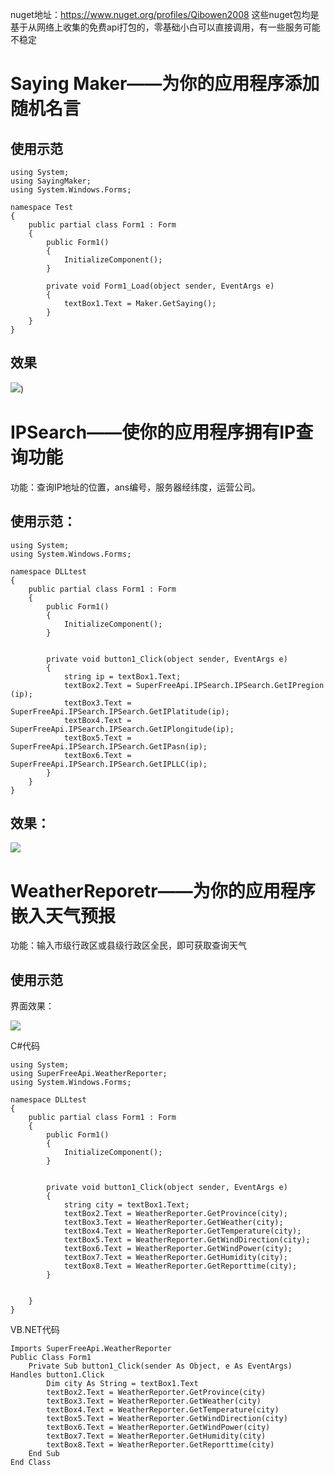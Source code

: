 nuget地址：https://www.nuget.org/profiles/Qibowen2008
这些nuget包均是基于从网络上收集的免费api打包的，零基础小白可以直接调用，有一些服务可能不稳定

# Saying Maker——为你的应用程序添加随机名言 #
## 使用示范 ##


    using System;
	using SayingMaker;
	using System.Windows.Forms;

	namespace Test
	{
    	public partial class Form1 : Form
    	{
        	public Form1()
        	{
            	InitializeComponent();
        	}

        	private void Form1_Load(object sender, EventArgs e)
        	{
            	textBox1.Text = Maker.GetSaying();
        	}
    	}
	}
## 效果 ##

![](https://raw.github.com/QiBowen2008/SuperFreeApi/main/SayingMaker/1.jpg))

# IPSearch——使你的应用程序拥有IP查询功能
功能：查询IP地址的位置，ans编号，服务器经纬度，运营公司。

## 使用示范： ##

    using System;
	using System.Windows.Forms;

	namespace DLLtest
	{
    	public partial class Form1 : Form
    	{
    	    public Form1()
    	    {
    	        InitializeComponent();
    	    }
	
	
    	    private void button1_Click(object sender, EventArgs e)
    	    {
    	        string ip = textBox1.Text;
    	        textBox2.Text = SuperFreeApi.IPSearch.IPSearch.GetIPregion (ip);
    	        textBox3.Text = SuperFreeApi.IPSearch.IPSearch.GetIPlatitude(ip);
    	        textBox4.Text = SuperFreeApi.IPSearch.IPSearch.GetIPlongitude(ip);
    	        textBox5.Text = SuperFreeApi.IPSearch.IPSearch.GetIPasn(ip);
    	        textBox6.Text = SuperFreeApi.IPSearch.IPSearch.GetIPLLC(ip);
    	    }
    	}
	}	

## 效果： ##

![](https://raw.github.com/QiBowen2008/SuperFreeApi/main/IPSearch/%E6%8D%95%E8%8E%B7.PNG)

# WeatherReporetr——为你的应用程序嵌入天气预报 #

功能：输入市级行政区或县级行政区全民，即可获取查询天气

## 使用示范 ##

界面效果：

![](https://raw.github.com/QiBowen2008/SuperFreeApi/main/WeatherReporter/1.PNG)

C#代码

    using System;
	using SuperFreeApi.WeatherReporter;
	using System.Windows.Forms;

	namespace DLLtest
	{
    	public partial class Form1 : Form
    	{
        	public Form1()
        	{
           	 	InitializeComponent();
        	}


        	private void button1_Click(object sender, EventArgs e)
        	{
            	string city = textBox1.Text;
            	textBox2.Text = WeatherReporter.GetProvince(city);
            	textBox3.Text = WeatherReporter.GetWeather(city);
            	textBox4.Text = WeatherReporter.GetTemperature(city);
            	textBox5.Text = WeatherReporter.GetWindDirection(city);
            	textBox6.Text = WeatherReporter.GetWindPower(city);
            	textBox7.Text = WeatherReporter.GetHumidity(city);
            	textBox8.Text = WeatherReporter.GetReporttime(city);
        	}


    	}
	}

VB.NET代码

    Imports SuperFreeApi.WeatherReporter
	Public Class Form1
    	Private Sub button1_Click(sender As Object, e As EventArgs) Handles button1.Click
        	Dim city As String = textBox1.Text
        	textBox2.Text = WeatherReporter.GetProvince(city)
        	textBox3.Text = WeatherReporter.GetWeather(city)
        	textBox4.Text = WeatherReporter.GetTemperature(city)
        	textBox5.Text = WeatherReporter.GetWindDirection(city)
        	textBox6.Text = WeatherReporter.GetWindPower(city)
        	textBox7.Text = WeatherReporter.GetHumidity(city)
        	textBox8.Text = WeatherReporter.GetReporttime(city)
    	End Sub
	End Class
